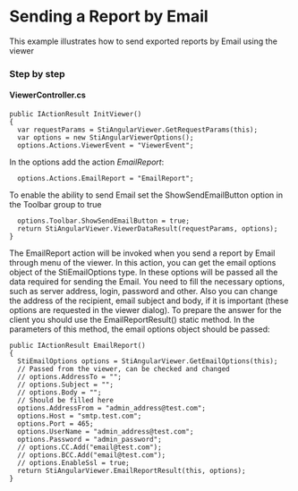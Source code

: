 # Sending a Report by Email

This example illustrates how to send exported reports by Email using the viewer

### Step by step
  
#### ViewerController.cs
   
    public IActionResult InitViewer()
    {
      var requestParams = StiAngularViewer.GetRequestParams(this);
      var options = new StiAngularViewerOptions();
      options.Actions.ViewerEvent = "ViewerEvent";
In the options add the action _EmailReport_:

      options.Actions.EmailReport = "EmailReport";
To enable the ability to send Email set the ShowSendEmailButton option in the Toolbar group to true

      options.Toolbar.ShowSendEmailButton = true;
      return StiAngularViewer.ViewerDataResult(requestParams, options);
    }
The EmailReport action will be invoked when you send a report by Email through menu of the viewer. In this action, you can get the email options object of the StiEmailOptions type. In these options will be passed all the data required for sending the Email. You need to fill the necessary options, such as server address, login, password and other. Also you can change the address of the recipient, email subject and body, if it is important (these options are requested in the viewer dialog).
To prepare the answer for the client you should use the EmailReportResult() static method. In the parameters of this method, the email options object should be passed:

    public IActionResult EmailReport()
    {
      StiEmailOptions options = StiAngularViewer.GetEmailOptions(this);
      // Passed from the viewer, can be checked and changed
      // options.AddressTo = "";
      // options.Subject = "";
      // options.Body = "";
      // Should be filled here
      options.AddressFrom = "admin_address@test.com";
      options.Host = "smtp.test.com";
      options.Port = 465;
      options.UserName = "admin_address@test.com";
      options.Password = "admin_password";
      // options.CC.Add("email@test.com");
      // options.BCC.Add("email@test.com");
      // options.EnableSsl = true;
      return StiAngularViewer.EmailReportResult(this, options);
    }
